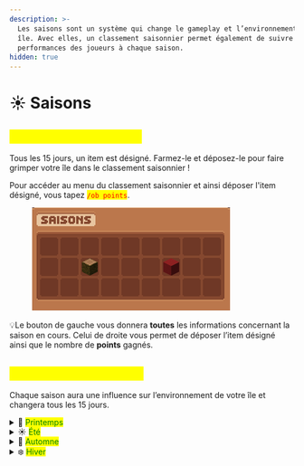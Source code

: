 ```yaml
---
description: >-
  Les saisons sont un système qui change le gameplay et l’environnement de votre
  île. Avec elles, un classement saisonnier permet également de suivre les
  performances des joueurs à chaque saison.
hidden: true
---
```


# ☀️ Saisons

## <mark style="color:yellow;">Classement saisonnier</mark>

Tous les 15 jours, un item est désigné. Farmez-le et déposez-le pour faire grimper votre île dans le classement saisonnier !

Pour accéder au menu du classement saisonnier et ainsi déposer l'item désigné, vous tapez <mark style="color:red;">`/ob points`</mark>.

<figure><img src="../../.gitbook/assets/image (77).png" alt=""><figcaption></figcaption></figure>

💡Le bouton de gauche vous donnera **toutes** les informations concernant la saison en cours. Celui de droite vous permet de déposer l’item désigné ainsi que le nombre de **points** gagnés.

## <mark style="color:yellow;">Les différentes saisons</mark>

Chaque saison aura une influence sur l’environnement de votre île et changera tous les 15 jours. <img src="../../.gitbook/assets/ezgif-1bc0132b81def8.gif" alt="" data-size="original">

<details>

<summary>🌸 <mark style="color:green;">Printemps</mark></summary>

* Les feuilles des forêts deviendront roses et l’eau aura une légère teinte bleu clair.
* La fleur de cerisier tombe des feuilles.

- Le ciel est de couleur bleu clair.
- Les fleurs peuvent être trouvées partout.
- La neige et la glace générées en hiver seront enlevées.
- Beaucoup de moutons, de vaches, de cochons, de lapins et de poulets produiront, chacun avec 3 à 5 bébés.

* Augmentation du taux d’apparition des abeilles.
* Température moyenne de 5°C-23°C, selon le biome.

</details>

<details>

<summary>☀️ <mark style="color:green;">Été</mark></summary>

* Dans la plupart des biomes, les arbres et l’herbe ont une couleur verte vibrante semblable aux feuilles de la jungle.
* Le biome Taïga aura la couleur de l’herbe des plaines.
* La neige et la glace générées en hiver seront enlevées.

- Les biomes chauds (désert, savane) semblent un peu secs.
- La couleur de l’eau et du ciel est bleu clair.

* Les fleurs placées au printemps sont enlevées.
* Feuilles tombent des arbres.
* Des touffes de baies apparaissent partout.
* La pluie est très rare.
* Les animaux qui apparaissent normalement dans la jungle peuvent désormais apparaître partout.
* Les cultures et plantes pousseront deux fois plus vite si rien ne se trouve au-dessus d’elles.

- La température moyenne sera comprise entre 25°C et 40°C, selon le biome, ce qui peut vous faire transpirer (particules d'eau).

</details>

<details>

<summary>🎃 <mark style="color:green;">Automne</mark></summary>



* Les arbres se transforment en toutes sortes de couleurs : orange, bleu, vert, jaune et brun.
* L’herbe a une couleur boueuse brun clair.
* Le ciel a une couleur grise.
* L’eau est brune et semble boueuse.
* De grandes plaques de champignons apparaissent.
* La pluie et les orages seront plus fréquents.
* De petites particules (feuille tombante) apparaîtront sous les arbres.
* Les chauves-souris frayent au-dessus du sol la nuit.
* Des champignons, des grenouilles et des renards apparaissent partout.
* Des araignées supplémentaires peuvent être trouvées la nuit et parfois même des araignées des cavernes.
* La température moyenne sera comprise entre 5°C et 25°C, selon le biome.
* Les monstres ont 20 % de chances d’apparaître avec une citrouille sur la tête.
* La durée du jour et de la nuit est presque égale.
* Les arbustes à baies générés par l’été sont enlevés.

</details>

<details>

<summary>❄️ <mark style="color:green;">Hiver</mark></summary>

* Les feuilles et l’herbe ont une teinte gris clair.
* Le ciel est un peu plus blanc.
* L’eau est bleu foncé.
* Tous les blocs d’eau exposés, sans rien au-dessus, finiront par geler avec le temps.\
  ![](../../.gitbook/assets/image.gif)

- Il neige au lieu de pleuvoir. La texture de neige réelle de Minecraft vanilla est utilisée. La neige sera de nouveau enlevée à la saison suivante.
- Les nuits seront longues (environ 13 min) et les journées seront courtes (environ 7 min).&#x20;
- Loups, renards blancs, ours polaires et bonhommes de neige (sans citrouille) se trouvent partout.
- Des animaux errants apparaîtront à la place des squelettes.

* Les cultures et plantes ne pousseront que si un bloc se trouve au-dessus d’elles.
* La température moyenne sera comprise entre -10°C et 5°C, selon le biome ce qui donne la sensation de froid et fera souffler de la brume.

</details>

